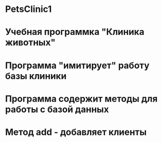 # PetsClinic1
# Учебная программка "Клиника животных"
# Программа "имитирует" работу базы клиники
# Программа содержит методы для работы с базой данных
# Метод add - добавляет клиенты
